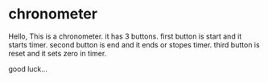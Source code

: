 # chronometer

Hello,
This is a chronometer. it has 3 buttons. 
first button is start and it starts timer.
second button is end and it ends or stopes timer.
third button is reset and it sets zero in timer.


good luck...
